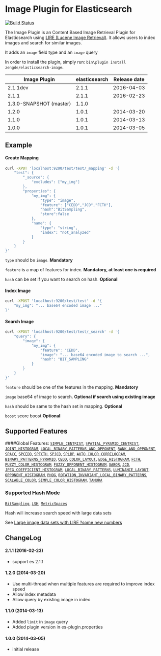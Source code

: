 Image Plugin for Elasticsearch
==================================

[![Build Status](https://travis-ci.org/zengde/elasticsearch-image.png?branch=dev)](https://travis-ci.org/zengde/elasticsearch-image)

The Image Plugin is an Content Based Image Retrieval Plugin for Elasticsearch using [LIRE (Lucene Image Retrieval)](https://github.com/dermotte/LIRE/). It allows users to index images and search for similar images.

It adds an `image` field type and an `image` query

In order to install the plugin, simply run: `bin\plugin install zengde/elasticsearch-image`.

|     Image Plugin          |  elasticsearch    | Release date |
|---------------------------|-------------------|:------------:|
| 2.1.1dev                  | 2.1.1             | 2016-04-03   |
| 2.1.1                     | 2.1.1             | 2016-02-23   |
| 1.3.0-SNAPSHOT (master)   | 1.1.0             |              |
| 1.2.0                     | 1.0.1             | 2014-03-20   |
| 1.1.0                     | 1.0.1             | 2014-03-13   |
| 1.0.0                     | 1.0.1             | 2014-03-05   |


## Example
#### Create Mapping
```sh
curl -XPUT 'localhost:9200/test/test/_mapping' -d '{
    "test": {
		"_source": {
            "excludes": ["my_img"]
        },
        "properties": {
            "my_img": {
                "type": "image",
                "feature": ["CEDD","JCD","FCTH"],
                "hash":"BitSampling",
                "store":false
            },
            "name": {
                "type": "string",
                "index": "not_analyzed"
            }
        }
    }
}'
```
`type` should be `image`. **Mandatory**

`feature` is a map of features for index. **Mandatory, at least one is required**

`hash` can be set if you want to search on hash. **Optional**

#### Index Image
```sh
curl -XPOST 'localhost:9200/test/test' -d '{
    "my_img": "... base64 encoded image ..."
}'
```

#### Search Image
```sh
curl -XPOST 'localhost:9200/test/test/_search' -d '{
    "query": {
        "image": {
            "my_img": {
                "feature": "CEDD",
                "image": "... base64 encoded image to search ...",
                "hash": "BIT_SAMPLING"
            }
        }
    }
}'
```
`feature` should be one of the features in the mapping.  **Mandatory**

`image` base64 of image to search.  **Optional if search using existing image**

`hash` should be same to the hash set in mapping.  **Optional**

`boost` score boost  **Optional**


## Supported Features
####Global Features:
[`SIMPLE_CENTRIST`](https://github.com/dermotte/LIRE/blob/master/src/main/java/net/semanticmetadata/lire/imageanalysis/features/global/centrist/SimpleCentrist.java), [`SPATIAL_PYRAMID_CENTRIST`](https://github.com/dermotte/LIRE/blob/master/src/main/java/net/semanticmetadata/lire/imageanalysis/features/global/centrist/SpatialPyramidCentrist.java), [`JOINT_HISTOGRAM`](https://github.com/dermotte/LIRE/blob/master/src/main/java/net/semanticmetadata/lire/imageanalysis/features/global/joint/JointHistogram.java), [`LOCAL_BINARY_PATTERNS_AND_OPPONENT`](https://github.com/dermotte/LIRE/blob/master/src/main/java/net/semanticmetadata/lire/imageanalysis/features/global/joint/LocalBinaryPatternsAndOpponent.java), [`RANK_AND_OPPONENT`](https://github.com/dermotte/LIRE/blob/master/src/main/java/net/semanticmetadata/lire/imageanalysis/features/global/joint/RankAndOpponent.java), [`SPACC`](https://github.com/dermotte/LIRE/blob/master/src/main/java/net/semanticmetadata/lire/imageanalysis/features/global/spatialpyramid/SPACC.java), [`SPCEDD`](https://github.com/dermotte/LIRE/blob/master/src/main/java/net/semanticmetadata/lire/imageanalysis/features/global/spatialpyramid/SPCEDD.java), [`SPFCTH`](https://github.com/dermotte/LIRE/blob/master/src/main/java/net/semanticmetadata/lire/imageanalysis/features/global/spatialpyramid/SPFCTH.java), [`SPJCD`](https://github.com/dermotte/LIRE/blob/master/src/main/java/net/semanticmetadata/lire/imageanalysis/features/global/spatialpyramid/SPJCD.java), [`SPLBP`](https://github.com/dermotte/LIRE/blob/master/src/main/java/net/semanticmetadata/lire/imageanalysis/features/global/spatialpyramid/SPLBP.java), [`AUTO_COLOR_CORRELOGRAM`](https://github.com/dermotte/LIRE/blob/master/src/main/java/net/semanticmetadata/lire/imageanalysis/features/global/AutoColorCorrelogram.java), [`BINARY_PATTERNS_PYRAMID`](https://github.com/dermotte/LIRE/blob/master/src/main/java/net/semanticmetadata/lire/imageanalysis/features/global/BinaryPatternsPyramid.java), [`CEDD`](https://github.com/dermotte/LIRE/blob/master/src/main/java/net/semanticmetadata/lire/imageanalysis/features/global/CEDD.java), [`COLOR_LAYOUT`](https://github.com/dermotte/LIRE/blob/master/src/main/java/net/semanticmetadata/lire/imageanalysis/features/global/ColorLayout.java), [`EDGE_HISTOGRAM`](https://github.com/dermotte/LIRE/blob/master/src/main/java/net/semanticmetadata/lire/imageanalysis/features/global/EdgeHistogram.java), [`FCTH`](https://github.com/dermotte/LIRE/blob/master/src/main/java/net/semanticmetadata/lire/imageanalysis/features/global/FCTH.java), [`FUZZY_COLOR_HISTOGRAM`](https://github.com/dermotte/LIRE/blob/master/src/main/java/net/semanticmetadata/lire/imageanalysis/features/global/FuzzyColorHistogram.java), [`FUZZY_OPPONENT_HISTOGRAM`](https://github.com/dermotte/LIRE/blob/master/src/main/java/net/semanticmetadata/lire/imageanalysis/features/global/FuzzyOpponentHistogram.java), [`GABOR`](https://github.com/dermotte/LIRE/blob/master/src/main/java/net/semanticmetadata/lire/imageanalysis/features/global/Gabor.java), [`JCD`](https://github.com/dermotte/LIRE/blob/master/src/main/java/net/semanticmetadata/lire/imageanalysis/features/global/JCD.java), [`JPEG_COEFFICIENT_HISTOGRAM`](https://github.com/dermotte/LIRE/blob/master/src/main/java/net/semanticmetadata/lire/imageanalysis/features/global/JpegCoefficientHistogram.java), [`LOCAL_BINARY_PATTERNS`](https://github.com/dermotte/LIRE/blob/master/src/main/java/net/semanticmetadata/lire/imageanalysis/features/global/LocalBinaryPatterns.java), [`LUMINANCE_LAYOUT`](https://github.com/dermotte/LIRE/blob/master/src/main/java/net/semanticmetadata/lire/imageanalysis/features/global/LuminanceLayout.java), [`OPPONENT_HISTOGRAM`](https://github.com/dermotte/LIRE/blob/master/src/main/java/net/semanticmetadata/lire/imageanalysis/features/global/OpponentHistogram.java), [`PHOG`](https://github.com/dermotte/LIRE/blob/master/src/main/java/net/semanticmetadata/lire/imageanalysis/features/global/PHOG.java), [`ROTATION_INVARIANT_LOCAL_BINARY_PATTERNS`](https://github.com/dermotte/LIRE/blob/master/src/main/java/net/semanticmetadata/lire/imageanalysis/features/global/RotationInvariantLocalBinaryPatterns.java), [`SCALABLE_COLOR`](https://github.com/dermotte/LIRE/blob/master/src/main/java/net/semanticmetadata/lire/imageanalysis/features/global/ScalableColor.java), [`SIMPLE_COLOR_HISTOGRAM`](https://github.com/dermotte/LIRE/blob/master/src/main/java/net/semanticmetadata/lire/imageanalysis/features/global/SimpleColorHistogram.java), [`TAMURA`](https://github.com/dermotte/LIRE/blob/master/src/main/java/net/semanticmetadata/lire/imageanalysis/features/global/Tamura.java)


### Supported Hash Mode
[`BitSampling`](https://github.com/dermotte/LIRE/blob/master/src/main/java/net/semanticmetadata/lire/indexers/hashing/BitSampling.java), [`LSH`](https://github.com/dermotte/LIRE/blob/master/src/main/java/net/semanticmetadata/lire/indexers/hashing/LocalitySensitiveHashing.java), [`MetricSpaces`](https://github.com/dermotte/LIRE/blob/master/src/main/java/net/semanticmetadata/lire/indexers/hashing/MetricSpaces.java)

Hash will increase search speed with large data sets

See [Large image data sets with LIRE ?some new numbers](http://www.semanticmetadata.net/2013/03/20/large-image-data-sets-with-lire-some-new-numbers/) 


## ChangeLog
#### 2.1.1 (2016-02-23)
- support es 2.1.1


#### 1.2.0 (2014-03-20)

- Use multi-thread when multiple features are required to improve index speed
- Allow index metadata
- Allow query by existing image in index

#### 1.1.0 (2014-03-13)

- Added `limit` in `image` query
- Added plugin version in es-plugin.properties

#### 1.0.0 (2014-03-05)

- initial release